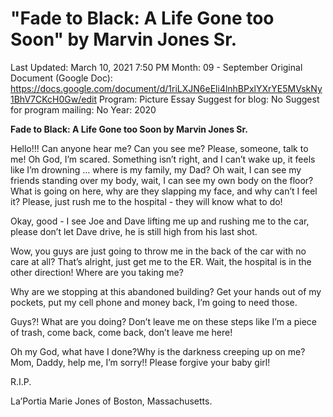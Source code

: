 # "Fade to Black: A Life Gone too Soon" by Marvin Jones Sr.

Last Updated: March 10, 2021 7:50 PM
Month: 09 - September
Original Document (Google Doc): https://docs.google.com/document/d/1riLXJN6eEli4lnhBPxlYXrYE5MVskNy1BhV7CKcH0Gw/edit
Program: Picture Essay
Suggest for blog: No
Suggest for program mailing: No
Year: 2020

**Fade to Black: A Life Gone too Soon by Marvin Jones Sr.**

Hello!!! Can anyone hear me? Can you see me? Please, someone, talk to me! Oh God, I’m scared. Something isn’t right, and I can’t wake up, it feels like I’m drowning … where is my family, my Dad? Oh wait, I can see my friends standing over my body, wait, I can see my own body on the floor? What is going on here, why are they slapping my face, and why can’t I feel it? Please, just rush me to the hospital - they will know what to do!

Okay, good - I see Joe and Dave lifting me up and rushing me to the car, please don’t let Dave drive, he is still high from his last shot.

Wow, you guys are just going to throw me in the back of the car with no care at all? That’s alright, just get me to the ER. Wait, the hospital is in the other direction! Where are you taking me?

Why are we stopping at this abandoned building? Get your hands out of my pockets, put my cell phone and money back, I’m going to need those.

Guys?! What are you doing? Don’t leave me on these steps like I’m a piece of trash, come back, come back, don’t leave me here!

Oh my God, what have I done?Why is the darkness creeping up on me? Mom, Daddy, help me, I’m sorry!! Please forgive your baby girl!

R.I.P.

La’Portia Marie Jones of Boston, Massachusetts.